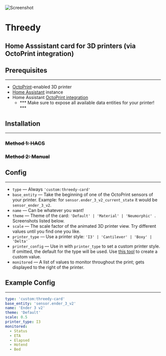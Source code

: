 ![Screenshot](https://github.com/dangreco/threedy/raw/master/screenshot.png)

# Threedy
## Home Asssistant card for 3D printers (via OctoPrint integration)



## Prerequisites
---
- [OctoPrint](https://octoprint.org/)-enabled 3D printer
- [Home Assistant](https://www.home-assistant.io/) instance
- Home Assistant [OctoPrint integration](https://www.home-assistant.io/integrations/octoprint/)
  - *** Make sure to expose all available data entities for your printer! ***


## Installation
---
### ~~Method 1: HACS~~

### ~~Method 2: Manual~~


## Config
---

- ```type``` &mdash; Always ```'custom:threedy-card'```
- ```base_entity``` &mdash; Take the beginning of one of the OctoPrint sensors of your printer. Example: for ```sensor.ender_3_v2_current_state``` it would be ```sensor_ender_3_v2```.
- ```name``` &mdash; Can be whatever you want!
- ```theme``` &mdash; Theme of the card: ```'Default' | 'Material' | 'Neumorphic' ```. Screenshots listed below.
- ```scale``` &mdash; The scale factor of the animated 3D printer view. Try different values until you find one you like.
- ```printer_type``` &mdash; Use a  printer style: ```'I3' | 'Cantilever' | 'Boxy' | 'Delta' ```
- ```printer_config``` &mdash; Use in with ```printer_type``` to set a custom printer style. If omitted, the default for the type will be used. Use [this tool](https://google.com) to create a custom value.
- ```monitored``` &mdash; A list of values to monitor throughout the print; gets displayed to the right of the printer.

## Example Config
---

```yaml
type: 'custom:threedy-card'
base_entity: 'sensor.ender_3_v2'
name: 'Ender 3 v2'
theme: 'Default' 
scale: 0.5
printer_type: I3
monitored:
  - Status
  - ETA
  - Elapsed
  - Hotend
  - Bed
```


